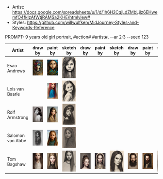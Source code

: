 * Artist: https://docs.google.com/spreadsheets/u/1/d/1h6H2CqjLdZMbLjlz6EHwemfO4fkIzAfWtjRAMSa2KHE/htmlview#
* Styles: https://github.com/willwulfken/MidJourney-Styles-and-Keywords-Reference

PROMPT: 9 years old girl portrait, #action# #artist#, --ar 2:3 --seed 123

| Artist | draw by | paint by | sketch by | draw by | paint by | sketch by | draw by | paint by | sketch by |
| --- | --- | --- | --- | --- | --- | --- | --- | --- | --- |
| Esao Andrews | <img src="./Assets/Caracters/DrawBy/Child/EsaoAndrews.jpg" width="100"> | <img src="./Assets/Caracters/PaintBy/Child/EsaoAndrews.jpg" width="100"> | <img src="./Assets/Caracters/SketchBy/Child/EsaoAndrews.jpg" width="100"> | | | | | | |
| Lois van Baarle | | <img src="./Assets/Caracters/PaintBy/Child/LoisVanBaarle.jpg" width="100"> | <img src="./Assets/Caracters/SketchBy/Child/LoisVanBaarle.jpg" width="100"> | | | | | | |
| Rolf Armstrong | <img src="./Assets/Caracters/DrawBy/Child/RolfArmstrong.jpg" width="100"> | <img src="./Assets/Caracters/PaintBy/Child/RolfArmstrong.jpg" width="100"> | <img src="./Assets/Caracters/SketchBy/Child/RolfArmstrong.jpg" width="100"> | | | | | | |
| Salomon van Abbé | <img src="./Assets/Caracters/DrawBy/Child/SalomonVanAbbe.jpg" width="100"> | <img src="./Assets/Caracters/PaintBy/Child/SalomonVanAbbe.jpg" width="100"> | <img src="./Assets/Caracters/SketchBy/Child/SalomonVanAbbe.jpg" width="100"> | | | | | | |
| Tom Bagshaw | <img src="./Assets/Caracters/DrawBy/Child/TomBagshaw.jpg" width="100"> | <img src="./Assets/Caracters/PaintBy/Child/TomBagshaw.jpg" width="100"> | <img src="./Assets/Caracters/SketchBy/Child/TomBagshaw.jpg" width="100"> | <img src="./Assets/Caracters/DrawBy/Woman/TomBagshaw.jpg" width="100"> | <img src="./Assets/Caracters/PaintBy/Woman/TomBagshaw.jpg" width="100"> | <img src="./Assets/Caracters/SketchBy/Woman/TomBagshaw.jpg" width="100"> | <img src="./Assets/Caracters/DrawBy/Man/TomBagshaw.jpg" width="100"> | <img src="./Assets/Caracters/PaintBy/Man/TomBagshaw.jpg" width="100"> | <img src="./Assets/Caracters/SketchBy/Man/TomBagshaw.jpg" width="100"> |
